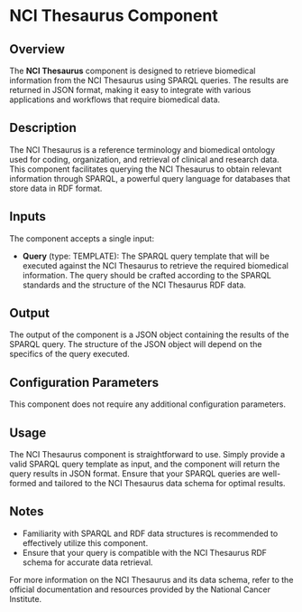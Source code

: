 # NCI Thesaurus Component

## Overview

The **NCI Thesaurus** component is designed to retrieve biomedical information from the NCI Thesaurus using SPARQL queries. The results are returned in JSON format, making it easy to integrate with various applications and workflows that require biomedical data.

## Description

The NCI Thesaurus is a reference terminology and biomedical ontology used for coding, organization, and retrieval of clinical and research data. This component facilitates querying the NCI Thesaurus to obtain relevant information through SPARQL, a powerful query language for databases that store data in RDF format.

## Inputs

The component accepts a single input:

- **Query** (type: TEMPLATE): The SPARQL query template that will be executed against the NCI Thesaurus to retrieve the required biomedical information. The query should be crafted according to the SPARQL standards and the structure of the NCI Thesaurus RDF data.

## Output

The output of the component is a JSON object containing the results of the SPARQL query. The structure of the JSON object will depend on the specifics of the query executed.

## Configuration Parameters

This component does not require any additional configuration parameters.

## Usage

The NCI Thesaurus component is straightforward to use. Simply provide a valid SPARQL query template as input, and the component will return the query results in JSON format. Ensure that your SPARQL queries are well-formed and tailored to the NCI Thesaurus data schema for optimal results.

## Notes

- Familiarity with SPARQL and RDF data structures is recommended to effectively utilize this component.
- Ensure that your query is compatible with the NCI Thesaurus RDF schema for accurate data retrieval.

For more information on the NCI Thesaurus and its data schema, refer to the official documentation and resources provided by the National Cancer Institute.